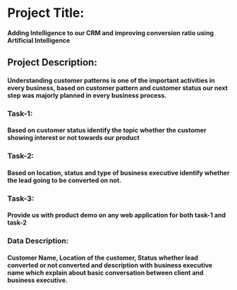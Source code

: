 # Project Title: 
#### Adding Intelligence to our CRM and improving conversion ratio using Artificial Intelligence
## Project Description: 
#### Understanding customer patterns is one of the important activities in every business, based on customer pattern and customer status our next step was majorly planned in every business process.
### Task-1: 
#### Based on customer status identify the topic whether the customer showing interest or not towards our product
### Task-2: 
#### Based on location, status and type of business executive identify whether the lead going to be converted on not.
### Task-3: 
#### Provide us with product demo on any web application for both task-1 and task-2
### Data Description:
#### Customer Name, Location of the customer, Status whether lead converted or not converted and description with business executive name which explain about basic conversation between client and business executive.
